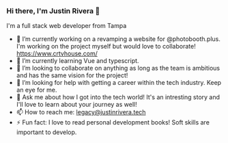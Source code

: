 ### Hi there, I'm Justin Rivera 👋

I'm a full stack web developer from Tampa

- 🔭 I’m currently working on a revamping a website for @photobooth.plus. I'm working on the project myself but would love to collaborate! https://www.crtvhouse.com/
- 🌱 I’m currently learning Vue and typescript.
- 👯 I’m looking to collaborate on anything as long as the team is ambitious and has the same vision for the project!
- 🤔 I’m looking for help with getting a career within the tech industry. Keep an eye for me.
- 💬 Ask me about how I got into the tech world! It's an intresting story and I'll love to learn about your journey as well!
- 📫 How to reach me: legacy@justinrivera.tech
- ⚡ Fun fact: I love to read personal development books! Soft skills are important to develop.

